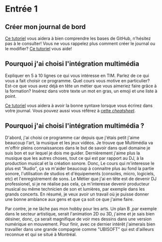 # Entrée 1
## Créer mon journal de bord
[Ce tutoriel](https://guides.github.com/activities/hello-world/) vous aidera à bien comprendre les bases de GitHub, n'hésitez pas à le consulter!
Vous ne vous rappelez plus comment créer le journal ou le modifier? [Ce tutoriel](https://youtu.be/lX3bpuLK_Sg) vous aide! 

## Pourquoi j'ai choisi l'intégration multimédia
Expliquer en 5 à 10 lignes ce qui vous intéresse en TIM. Parlez de ce qui vous a fait choisir ce programme. Quel cours vous motive en particulier? Est-ce que vous avez déjà en tête un métier que vous aimeriez faire grâce à la formation? Insérez dans votre texte un mot en gras, un emoji et une liste à point. 

[Ce tutoriel](https://guides.github.com/features/mastering-markdown/) vous aidera à avoir la bonne syntaxe lorsque vous écrirez dans votre journal. Vous pouvez aussi vous référez à [cette *cheatsheet*](https://github.com/tchapi/markdown-cheatsheet/blob/master/README.md). 

## Pourquoi j'ai choisi l'intégration multimédia ?

D'abord, j'ai choisi ce programme car depuis que j'étais petit j'aime beaucoup l'art, la musique et les jeux vidéos. Je trouve que Multimédia va m'offrir pleins connaissances dans le but de savoir dans quel domaine je suis bon et sur lequel je dois me guider. Dernièrement j'aime plus la musique que les autres choses, tout ce qui est par rapport au DJ, à la production musical et la création sonore. Donc, Le cours qui m'interesse le plus est "Audio", ça va m'aider beaucoup à connaitre plus au fond la partie sonore, l'utilisation de studios et d'équipements (consoles, micro, logiciels, etc) et l'enregistrement de sons. Le Métier que j'ai en tête est de devenir DJ professionel, si je ne réalise pas cela, ça m'interesse devenir producteur musical ou même technicien de son et lumières, par exemple dans les grands concerts. En résumé, je veux avoir un travail où je puisse donner une bonne ambiance aux gens et que ça soit ce que j'aime faire. 

Par contre, je ne lâche pas mon hobby pour les arts. Un plan B ,par exemple dans le secteur artistique, serait l'animation 2D ou 3D, j'aime et je sais bien désiner, donc, ça serait magnifique de voir mes dessins dans une version numérique en mouvement. Pour finir, avec ce dernier intérêt j'aimerais bien travailler dans une grande compagnie comme "UBISOFT" qui est d'ailleurs reconnue et qui se situé à Montréal. 



